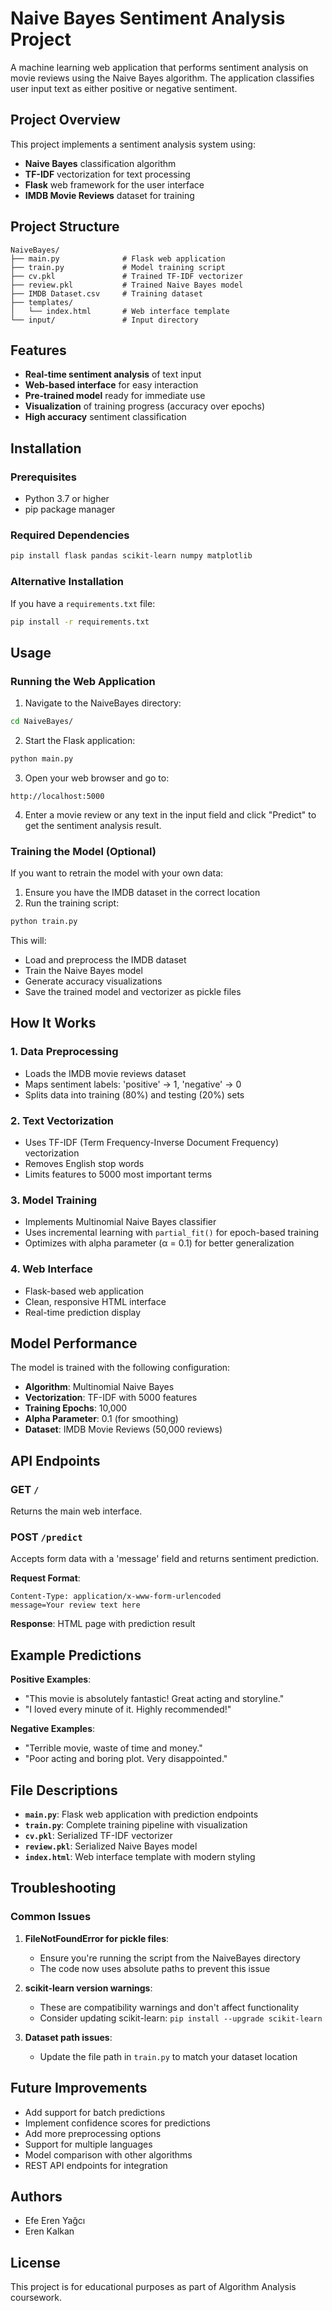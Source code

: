 # Naive Bayes Sentiment Analysis Project

A machine learning web application that performs sentiment analysis on movie reviews using the Naive Bayes algorithm. The application classifies user input text as either positive or negative sentiment.

## Project Overview

This project implements a sentiment analysis system using:
- **Naive Bayes** classification algorithm
- **TF-IDF** vectorization for text processing
- **Flask** web framework for the user interface
- **IMDB Movie Reviews** dataset for training

## Project Structure

```
NaiveBayes/
├── main.py              # Flask web application
├── train.py             # Model training script
├── cv.pkl               # Trained TF-IDF vectorizer
├── review.pkl           # Trained Naive Bayes model
├── IMDB Dataset.csv     # Training dataset
├── templates/
│   └── index.html       # Web interface template
└── input/               # Input directory
```

## Features

- **Real-time sentiment analysis** of text input
- **Web-based interface** for easy interaction
- **Pre-trained model** ready for immediate use
- **Visualization** of training progress (accuracy over epochs)
- **High accuracy** sentiment classification

## Installation

### Prerequisites

- Python 3.7 or higher
- pip package manager

### Required Dependencies

```bash
pip install flask pandas scikit-learn numpy matplotlib
```

### Alternative Installation

If you have a `requirements.txt` file:
```bash
pip install -r requirements.txt
```

## Usage

### Running the Web Application

1. Navigate to the NaiveBayes directory:
```bash
cd NaiveBayes/
```

2. Start the Flask application:
```bash
python main.py
```

3. Open your web browser and go to:
```
http://localhost:5000
```

4. Enter a movie review or any text in the input field and click "Predict" to get the sentiment analysis result.

### Training the Model (Optional)

If you want to retrain the model with your own data:

1. Ensure you have the IMDB dataset in the correct location
2. Run the training script:
```bash
python train.py
```

This will:
- Load and preprocess the IMDB dataset
- Train the Naive Bayes model
- Generate accuracy visualizations
- Save the trained model and vectorizer as pickle files

## How It Works

### 1. Data Preprocessing
- Loads the IMDB movie reviews dataset
- Maps sentiment labels: 'positive' → 1, 'negative' → 0
- Splits data into training (80%) and testing (20%) sets

### 2. Text Vectorization
- Uses TF-IDF (Term Frequency-Inverse Document Frequency) vectorization
- Removes English stop words
- Limits features to 5000 most important terms

### 3. Model Training
- Implements Multinomial Naive Bayes classifier
- Uses incremental learning with `partial_fit()` for epoch-based training
- Optimizes with alpha parameter (α = 0.1) for better generalization

### 4. Web Interface
- Flask-based web application
- Clean, responsive HTML interface
- Real-time prediction display

## Model Performance

The model is trained with the following configuration:
- **Algorithm**: Multinomial Naive Bayes
- **Vectorization**: TF-IDF with 5000 features
- **Training Epochs**: 10,000
- **Alpha Parameter**: 0.1 (for smoothing)
- **Dataset**: IMDB Movie Reviews (50,000 reviews)

## API Endpoints

### GET `/`
Returns the main web interface.

### POST `/predict`
Accepts form data with a 'message' field and returns sentiment prediction.

**Request Format**:
```
Content-Type: application/x-www-form-urlencoded
message=Your review text here
```

**Response**: HTML page with prediction result

## Example Predictions

**Positive Examples**:
- "This movie is absolutely fantastic! Great acting and storyline."
- "I loved every minute of it. Highly recommended!"

**Negative Examples**:
- "Terrible movie, waste of time and money."
- "Poor acting and boring plot. Very disappointed."

## File Descriptions

- **`main.py`**: Flask web application with prediction endpoints
- **`train.py`**: Complete training pipeline with visualization
- **`cv.pkl`**: Serialized TF-IDF vectorizer
- **`review.pkl`**: Serialized Naive Bayes model
- **`index.html`**: Web interface template with modern styling

## Troubleshooting

### Common Issues

1. **FileNotFoundError for pickle files**:
   - Ensure you're running the script from the NaiveBayes directory
   - The code now uses absolute paths to prevent this issue

2. **scikit-learn version warnings**:
   - These are compatibility warnings and don't affect functionality
   - Consider updating scikit-learn: `pip install --upgrade scikit-learn`

3. **Dataset path issues**:
   - Update the file path in `train.py` to match your dataset location

## Future Improvements

- Add support for batch predictions
- Implement confidence scores for predictions
- Add more preprocessing options
- Support for multiple languages
- Model comparison with other algorithms
- REST API endpoints for integration

## Authors

- Efe Eren Yağcı
- Eren Kalkan

## License

This project is for educational purposes as part of Algorithm Analysis coursework. 
